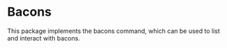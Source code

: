 Bacons
========

This package implements the bacons command, which can be used to list and interact with bacons.
